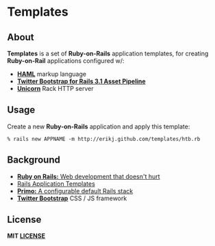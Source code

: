 # Templates

## About

**Templates** is a set of **Ruby-on-Rails** application templates, for creating **Ruby-on-Rail** applications configured w/:

- [**HAML**](http://haml.info/) markup language
- [**Twitter Bootstrap for Rails 3.1 Asset Pipeline**](https://github.com/seyhunak/twitter-bootstrap-rails)
- [**Unicorn**](http://unicorn.bogomips.org/) Rack HTTP server

## Usage

Create a new **Ruby-on-Rails** application and apply this template:

    % rails new APPNAME -m http://erikj.github.com/templates/htb.rb

## Background

- [**Ruby on Rails:** Web development that doesn't hurt](http://rubyonrails.org/)
- [Rails Application Templates](http://guides.rubyonrails.org/rails_application_templates.html)
- [**Primo:** A configurable default Rails stack](https://github.com/cbetta/primo)
- [**Twitter Bootstrap**](http://twitter.github.com/bootstrap/)  CSS / JS framework

## License

**MIT [LICENSE](https://github.com/erikj/templates/blob/gh-pages/LICENSE)**